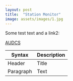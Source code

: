 ```yaml
---
layout: post
title:  "Station Monitor"
image: assets/images/1.jpg
---
```


Some test text and a link2:

<a href="https://www.iris.edu/app/station_monitor/#Today/S1-AUDCS/webicorder/" target="_blank" rel="noopener noreferrer">AUDCS</a>


| Syntax | Description |
| --- | ----------- |
| Header | Title |
| Paragraph | Text |

